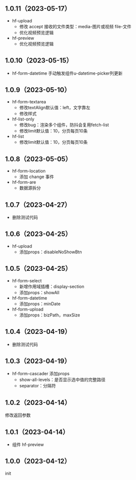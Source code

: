 ## 1.0.11（2023-05-17）
- hf-upload
	- 修改 accept 接收的文件类型：media-图片或视频 file-文件
	- 优化视频预览逻辑
- hf-preview
	- 优化视频预览逻辑
## 1.0.10（2023-05-15）
- hf-form-datetime 手动触发组件u-datetime-picker列更新
## 1.0.9（2023-05-10）
- hf-form-textarea
	- 修改textAlign默认值：left，文字靠左
	- 修改样式
- hf-list-only
	- 修改bug：渲染多个组件，防抖会复用fetch-list
	- 修改limit默认值：10，分页每页10条
- hf-list
	- 修改limit默认值：10，分页每页10条
## 1.0.8（2023-05-05）
- hf-form-location
	- 添加 change 事件
- hf-form-are
	- 数据源拆分
## 1.0.7（2023-04-27）
- 删除测试代码
## 1.0.6（2023-04-25）
- hf-upload
	- 添加props：disableNoShowBtn
## 1.0.5（2023-04-25）
- hf-form-select
	- 新增作用域插槽：display-section
	- 添加props：showAll
- hf-form-datetime
	- 添加props：minDate
- hf-form-upload
	- 添加props：bizPath，maxSize
## 1.0.4（2023-04-19）
- 删除测试代码
## 1.0.3（2023-04-19）
- hf-form-cascader 添加props
	- show-all-levels：是否显示选中值的完整路径
	- separator：分隔符
## 1.0.2（2023-04-14）
修改返回参数
## 1.0.1（2023-04-14）
- 组件 hf-preview
## 1.0.0（2023-04-12）
init
